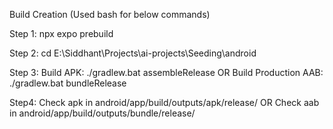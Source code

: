 Build Creation (Used bash for below commands)

Step 1:
npx expo prebuild

Step 2:
cd E:\Siddhant\Projects\ai-projects\Seeding\android

Step 3:
Build APK:              ./gradlew.bat assembleRelease
OR
Build Production AAB:   ./gradlew.bat bundleRelease


Step4:
Check apk in android/app/build/outputs/apk/release/
OR
Check aab in android/app/build/outputs/bundle/release/
